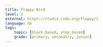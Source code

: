 ```yaml
---
title: Flappy Bird
level: 3
external: https://studio.code.org/flappy/1
language: nb
tags:
    topic: [block_based, step_based]
    grade: [primary, secondary, junior]
---
```


